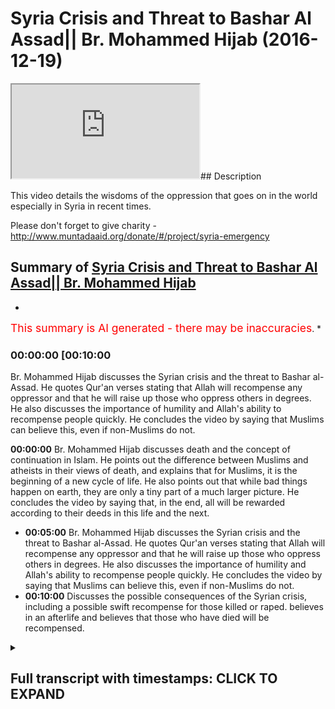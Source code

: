 # Syria Crisis and Threat to Bashar Al Assad|| Br. Mohammed Hijab (2016-12-19)

<iframe loading='lazy' src='https://www.youtube.com/embed/eXYyNE4JVpQ'></iframe>## Description

This video details the wisdoms of the oppression that goes on in the world especially in Syria in recent times.

Please don't forget to give charity -<http://www.muntadaaid.org/donate/#/project/syria-emergency>

## Summary of [Syria Crisis and Threat to Bashar Al Assad|| Br. Mohammed Hijab](https://www.youtube.com/watch?v=eXYyNE4JVpQ)

*

<span style="color:red; font-size:125%">This summary is AI generated - there may be inaccuracies</span>. [](/)*

### <a onclick="modifyYTiframeseektime('600')">00:00:00 [00:10:00</a>

 Br. Mohammed Hijab discusses the Syrian crisis and the threat to Bashar al-Assad. He quotes Qur'an verses stating that Allah will recompense any oppressor and that he will raise up those who oppress others in degrees. He also discusses the importance of humility and Allah's ability to recompense people quickly. He concludes the video by saying that Muslims can believe this, even if non-Muslims do not.

**<a onclick="modifyYTiframeseektime('0')">00:00:00</a>**  Br. Mohammed Hijab discusses death and the concept of continuation in Islam. He points out the difference between Muslims and atheists in their views of death, and explains that for Muslims, it is the beginning of a new cycle of life. He also points out that while bad things happen on earth, they are only a tiny part of a much larger picture. He concludes the video by saying that, in the end, all will be rewarded according to their deeds in this life and the next.

* **<a onclick="modifyYTiframeseektime('300')">00:05:00</a>**  Br. Mohammed Hijab discusses the Syrian crisis and the threat to Bashar al-Assad. He quotes Qur'an verses stating that Allah will recompense any oppressor and that he will raise up those who oppress others in degrees. He also discusses the importance of humility and Allah's ability to recompense people quickly. He concludes the video by saying that Muslims can believe this, even if non-Muslims do not.
* **<a onclick="modifyYTiframeseektime('600')">00:10:00</a>** Discusses the possible consequences of the Syrian crisis, including a possible swift recompense for those killed or raped. believes in an afterlife and believes that those who have died will be recompensed.

<details><summary><h2>Full transcript with timestamps: CLICK TO EXPAND</h2></summary>

<a onclick="modifyYTiframeseektime('0)')">0:00:00 in the last sort of period I have of</a>
<a onclick="modifyYTiframeseektime('2)')">0:00:02 this whatever you wanna call this I want</a>
<a onclick="modifyYTiframeseektime('8)')">0:00:08 to mention two important points because</a>
<a onclick="modifyYTiframeseektime('12)')">0:00:12 of the events that are basically</a>
<a onclick="modifyYTiframeseektime('14)')">0:00:14 happening around the world I just want</a>
<a onclick="modifyYTiframeseektime('18)')">0:00:18 to mention something about death</a>
<a onclick="modifyYTiframeseektime('21)')">0:00:21 generally how we conceive it and how to</a>
<a onclick="modifyYTiframeseektime('25)')">0:00:25 deal with when there's a lot of death</a>
<a onclick="modifyYTiframeseektime('27)')">0:00:27 going on which is what's going on at the</a>
<a onclick="modifyYTiframeseektime('29)')">0:00:29 mall in Syria and other places so death</a>
<a onclick="modifyYTiframeseektime('34)')">0:00:34 for us is the beginning this is the this</a>
<a onclick="modifyYTiframeseektime('37)')">0:00:37 is the difference between us and then</a>
<a onclick="modifyYTiframeseektime('39)')">0:00:39 this is the difference between Muslims</a>
<a onclick="modifyYTiframeseektime('42)')">0:00:42 and atheists for example that whereas</a>
<a onclick="modifyYTiframeseektime('46)')">0:00:46 atheists do not reckon that there is in</a>
<a onclick="modifyYTiframeseektime('49)')">0:00:49 continuation Muslims believe that this</a>
<a onclick="modifyYTiframeseektime('53)')">0:00:53 particular period of death is in fact</a>
<a onclick="modifyYTiframeseektime('59)')">0:00:59 the beginning and not the end it's the</a>
<a onclick="modifyYTiframeseektime('62)')">0:01:02 beginning and if we had an understanding</a>
<a onclick="modifyYTiframeseektime('67)')">0:01:07 of how small the dunya is comparative to</a>
<a onclick="modifyYTiframeseektime('75)')">0:01:15 the era we would not treat it with such</a>
<a onclick="modifyYTiframeseektime('78)')">0:01:18 80 men with such concern and prioritize</a>
<a onclick="modifyYTiframeseektime('81)')">0:01:21 it in this way we wouldn't if we</a>
<a onclick="modifyYTiframeseektime('84)')">0:01:24 understood if we had a macro</a>
<a onclick="modifyYTiframeseektime('87)')">0:01:27 understanding of how small the dunya is</a>
<a onclick="modifyYTiframeseektime('92)')">0:01:32 comparative to the everlasting now is</a>
<a onclick="modifyYTiframeseektime('95)')">0:01:35 everlasting everlasting means continuing</a>
<a onclick="modifyYTiframeseektime('98)')">0:01:38 forever hereafter we would not treat</a>
<a onclick="modifyYTiframeseektime('101)')">0:01:41 this dunya with such great regard</a>
<a onclick="modifyYTiframeseektime('105)')">0:01:45 whatever happens to us in this dunya of</a>
<a onclick="modifyYTiframeseektime('111)')">0:01:51 illnesses or punishments or grief or</a>
<a onclick="modifyYTiframeseektime('117)')">0:01:57 toil is incredibly short-lived</a>
<a onclick="modifyYTiframeseektime('122)')">0:02:02 now these disbelievers a lot of the</a>
<a onclick="modifyYTiframeseektime('125)')">0:02:05 atheists they say you know you have this</a>
<a onclick="modifyYTiframeseektime('128)')">0:02:08 problem of evil if God is so great why</a>
<a onclick="modifyYTiframeseektime('131)')">0:02:11 did he create even in the world</a>
<a onclick="modifyYTiframeseektime('134)')">0:02:14 this is their problem because they don't</a>
<a onclick="modifyYTiframeseektime('136)')">0:02:16 believe in a continuation for us is</a>
<a onclick="modifyYTiframeseektime('138)')">0:02:18 completely the opposite we believe in a</a>
<a onclick="modifyYTiframeseektime('140)')">0:02:20 continuation you're analyzing or you're</a>
<a onclick="modifyYTiframeseektime('144)')">0:02:24 assessing the situation on a micro level</a>
<a onclick="modifyYTiframeseektime('148)')">0:02:28 and you have not seen the macro picture</a>
<a onclick="modifyYTiframeseektime('151)')">0:02:31 so when we see children die and blood</a>
<a onclick="modifyYTiframeseektime('158)')">0:02:38 being spilled and oppression being done</a>
<a onclick="modifyYTiframeseektime('162)')">0:02:42 [Music]</a>
<a onclick="modifyYTiframeseektime('163)')">0:02:43 which is what's happening in Syria when</a>
<a onclick="modifyYTiframeseektime('168)')">0:02:48 we see women being raped we hear of</a>
<a onclick="modifyYTiframeseektime('172)')">0:02:52 women being raped and we hear that the</a>
<a onclick="modifyYTiframeseektime('177)')">0:02:57 old people are not being given the food</a>
<a onclick="modifyYTiframeseektime('179)')">0:02:59 and they're dying of starvation some</a>
<a onclick="modifyYTiframeseektime('186)')">0:03:06 people will ask</a>
<a onclick="modifyYTiframeseektime('188)')">0:03:08 metallus wallah when is the victory of</a>
<a onclick="modifyYTiframeseektime('191)')">0:03:11 allah going to happen and some other</a>
<a onclick="modifyYTiframeseektime('194)')">0:03:14 weak weaker amman individuals will say</a>
<a onclick="modifyYTiframeseektime('198)')">0:03:18 why is this happening how could God</a>
<a onclick="modifyYTiframeseektime('201)')">0:03:21 allow this to happen</a>
<a onclick="modifyYTiframeseektime('205)')">0:03:25 well you're only looking at a microcosm</a>
<a onclick="modifyYTiframeseektime('211)')">0:03:31 or a micro picture of the macro reality</a>
<a onclick="modifyYTiframeseektime('219)')">0:03:39 that boy that's been killed in Syria or</a>
<a onclick="modifyYTiframeseektime('222)')">0:03:42 in Burma on the Central African Republic</a>
<a onclick="modifyYTiframeseektime('226)')">0:03:46 who is being pried out of the rubble who</a>
<a onclick="modifyYTiframeseektime('232)')">0:03:52 that who when the emergency services</a>
<a onclick="modifyYTiframeseektime('236)')">0:03:56 reach that area pry that person out of</a>
<a onclick="modifyYTiframeseektime('239)')">0:03:59 the rubble wiping off the dust of that</a>
<a onclick="modifyYTiframeseektime('243)')">0:04:03 individual that baby to see that he is</a>
<a onclick="modifyYTiframeseektime('248)')">0:04:08 not alive anymore and they try their</a>
<a onclick="modifyYTiframeseektime('251)')">0:04:11 best to resuscitate that boy and the</a>
<a onclick="modifyYTiframeseektime('255)')">0:04:15 mother is in the background screaming</a>
<a onclick="modifyYTiframeseektime('260)')">0:04:20 and the people are asking why why is</a>
<a onclick="modifyYTiframeseektime('269)')">0:04:29 this happening to us why is this</a>
<a onclick="modifyYTiframeseektime('271)')">0:04:31 happening to what will kill again</a>
<a onclick="modifyYTiframeseektime('273)')">0:04:33 whatever Allah says that these are the</a>
<a onclick="modifyYTiframeseektime('275)')">0:04:35 days that we we overturn we turn them so</a>
<a onclick="modifyYTiframeseektime('280)')">0:04:40 you have good days and bad days and he</a>
<a onclick="modifyYTiframeseektime('282)')">0:04:42 said this when what had happened and</a>
<a onclick="modifyYTiframeseektime('285)')">0:04:45 moreover this is the beginning that boy</a>
<a onclick="modifyYTiframeseektime('289)')">0:04:49 will be the king</a>
<a onclick="modifyYTiframeseektime('290)')">0:04:50 insha'Allah in heaven we believe in</a>
<a onclick="modifyYTiframeseektime('293)')">0:04:53 heaven we believe in an everlasting</a>
<a onclick="modifyYTiframeseektime('294)')">0:04:54 place where people reside forever we</a>
<a onclick="modifyYTiframeseektime('299)')">0:04:59 believe in the day of judgment where</a>
<a onclick="modifyYTiframeseektime('302)')">0:05:02 every volume every oppressor is</a>
<a onclick="modifyYTiframeseektime('309)')">0:05:09 recompensate Allah Subhanahu WA Ta'ala</a>
<a onclick="modifyYTiframeseektime('314)')">0:05:14 he says in the quran he says rafaeld Oh</a>
<a onclick="modifyYTiframeseektime('322)')">0:05:22 JT Dolan shingeo Haman am ring he Allah</a>
<a onclick="modifyYTiframeseektime('327)')">0:05:27 Misha I mean I body Allah</a>
<a onclick="modifyYTiframeseektime('333)')">0:05:33 Myesha</a>
<a onclick="modifyYTiframeseektime('335)')">0:05:35 I mean I body heal you do yo Matala</a>
<a onclick="modifyYTiframeseektime('342)')">0:05:42 apart he says he is the one who raises</a>
<a onclick="modifyYTiframeseektime('350)')">0:05:50 in degrees any people and others the one</a>
<a onclick="modifyYTiframeseektime('356)')">0:05:56 who's the possessor of the throne that</a>
<a onclick="modifyYTiframeseektime('359)')">0:05:59 he throws the roar</a>
<a onclick="modifyYTiframeseektime('364)')">0:06:04 upon whether he wants from his I vent</a>
<a onclick="modifyYTiframeseektime('367)')">0:06:07 and then they will be on thee</a>
<a onclick="modifyYTiframeseektime('371)')">0:06:11 yah metallic is Yama Yama Yama telev</a>
<a onclick="modifyYTiframeseektime('374)')">0:06:14 means the day of separation and then he</a>
<a onclick="modifyYTiframeseektime('379)')">0:06:19 says about humility Amma</a>
<a onclick="modifyYTiframeseektime('382)')">0:06:22 Yama whom there is o the day when they</a>
<a onclick="modifyYTiframeseektime('391)')">0:06:31 will be laid bare just standing there</a>
<a onclick="modifyYTiframeseektime('395)')">0:06:35 the day when all of the oppressors that</a>
<a onclick="modifyYTiframeseektime('398)')">0:06:38 oppressed the children and that blown up</a>
<a onclick="modifyYTiframeseektime('401)')">0:06:41 the children and I have caused the</a>
<a onclick="modifyYTiframeseektime('404)')">0:06:44 children to be under the rubble for</a>
<a onclick="modifyYTiframeseektime('406)')">0:06:46 political reasons they want Bashar</a>
<a onclick="modifyYTiframeseektime('409)')">0:06:49 al-assad and others like him will be</a>
<a onclick="modifyYTiframeseektime('412)')">0:06:52 laid bare and it will be said to him</a>
<a onclick="modifyYTiframeseektime('419)')">0:06:59 laia firm you know Longman che</a>
<a onclick="modifyYTiframeseektime('426)')">0:07:06 nothing of what you did and what that</a>
<a onclick="modifyYTiframeseektime('430)')">0:07:10 person or anyone did will be concealed</a>
<a onclick="modifyYTiframeseektime('434)')">0:07:14 anymore Lehman in Coolio</a>
<a onclick="modifyYTiframeseektime('441)')">0:07:21 to whom is the kingdom today huh is it</a>
<a onclick="modifyYTiframeseektime('445)')">0:07:25 to him</a>
<a onclick="modifyYTiframeseektime('448)')">0:07:28 Coolio</a>
<a onclick="modifyYTiframeseektime('453)')">0:07:33 boom to whom is the kingdom today</a>
<a onclick="modifyYTiframeseektime('458)')">0:07:38 lillahi'l were hidden look AHA to Allah</a>
<a onclick="modifyYTiframeseektime('465)')">0:07:45 the one no one can resist him he is</a>
<a onclick="modifyYTiframeseektime('470)')">0:07:50 irresistible we can believe this</a>
<a onclick="modifyYTiframeseektime('475)')">0:07:55 as Muslims others cannot believe this if</a>
<a onclick="modifyYTiframeseektime('479)')">0:07:59 they believe in atheism because there's</a>
<a onclick="modifyYTiframeseektime('482)')">0:08:02 no justice</a>
<a onclick="modifyYTiframeseektime('482)')">0:08:02 after voting for them we can believe</a>
<a onclick="modifyYTiframeseektime('486)')">0:08:06 that the young boy has been slaughtered</a>
<a onclick="modifyYTiframeseektime('488)')">0:08:08 and killed that he will have his heaven</a>
<a onclick="modifyYTiframeseektime('492)')">0:08:12 and that he can truly rest in peace</a>
<a onclick="modifyYTiframeseektime('496)')">0:08:16 whereas the Atheist cannot make such a</a>
<a onclick="modifyYTiframeseektime('498)')">0:08:18 statement and be a morally consistent we</a>
<a onclick="modifyYTiframeseektime('501)')">0:08:21 can believe that the people who are</a>
<a onclick="modifyYTiframeseektime('504)')">0:08:24 oppressors in the land that they will be</a>
<a onclick="modifyYTiframeseektime('508)')">0:08:28 recompense by Allah and Allah will say</a>
<a onclick="modifyYTiframeseektime('514)')">0:08:34 to them Lee manymoon young to whom is</a>
<a onclick="modifyYTiframeseektime('518)')">0:08:38 the kingdom today and then he will reply</a>
<a onclick="modifyYTiframeseektime('523)')">0:08:43 himself and say lillahil wa Haden ha ha</a>
<a onclick="modifyYTiframeseektime('530)')">0:08:50 to Allah the one and the irresistible</a>
<a onclick="modifyYTiframeseektime('535)')">0:08:55 Alma to Jessa Kunlun have Symmachus avid</a>
<a onclick="modifyYTiframeseektime('540)')">0:09:00 today every single self will be</a>
<a onclick="modifyYTiframeseektime('544)')">0:09:04 recompensed for what he has done all of</a>
<a onclick="modifyYTiframeseektime('549)')">0:09:09 the oppressors will be recompensed a</a>
<a onclick="modifyYTiframeseektime('554)')">0:09:14 glioma two days ago</a>
<a onclick="modifyYTiframeseektime('556)')">0:09:16 namsom casa but level Malia</a>
<a onclick="modifyYTiframeseektime('564)')">0:09:24 there is no oppression today can you</a>
<a onclick="modifyYTiframeseektime('569)')">0:09:29 imagine such a statement being made a</a>
<a onclick="modifyYTiframeseektime('572)')">0:09:32 loss of Hanna word Allah will say level</a>
<a onclick="modifyYTiframeseektime('576)')">0:09:36 melio</a>
<a onclick="modifyYTiframeseektime('581)')">0:09:41 there is no oppression today in allah as</a>
<a onclick="modifyYTiframeseektime('590)')">0:09:50 any young asa that certainly allah is a</a>
<a onclick="modifyYTiframeseektime('596)')">0:09:56 very fast recompensa that he will</a>
<a onclick="modifyYTiframeseektime('600)')">0:10:00 recompense in a very Swift in fast way</a>
<a onclick="modifyYTiframeseektime('604)')">0:10:04 this is what we can believe as a result</a>
<a onclick="modifyYTiframeseektime('606)')">0:10:06 of our ontology our belief system our</a>
<a onclick="modifyYTiframeseektime('609)')">0:10:09 bill our religion our key there we</a>
<a onclick="modifyYTiframeseektime('612)')">0:10:12 believe in the Hereafter</a>
<a onclick="modifyYTiframeseektime('614)')">0:10:14 we believe in a time when the boys that</a>
<a onclick="modifyYTiframeseektime('617)')">0:10:17 have been killed by the oppressors and</a>
<a onclick="modifyYTiframeseektime('619)')">0:10:19 the girls who have been raped by their</a>
<a onclick="modifyYTiframeseektime('622)')">0:10:22 pro knees will be recompensed we believe</a>
<a onclick="modifyYTiframeseektime('628)')">0:10:28 in this</a>
</details>

